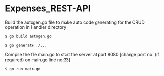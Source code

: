 # Expenses_REST-API

Build the autogen.go file to make auto code generating for the CRUD operation in Handler directory
```bash 
$ go build autogen.go 
``` 

```bash 
$ go generate ./... 
```

Compile the file main.go to start the server at port 8080 [change port no. (if required) on main.go line no:33]
```bash
$ go run main.go
```
